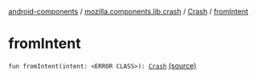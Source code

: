 [android-components](../../index.md) / [mozilla.components.lib.crash](../index.md) / [Crash](index.md) / [fromIntent](./from-intent.md)

# fromIntent

`fun fromIntent(intent: <ERROR CLASS>): `[`Crash`](index.md) [(source)](https://github.com/mozilla-mobile/android-components/blob/master/components/lib/crash/src/main/java/mozilla/components/lib/crash/Crash.kt#L100)